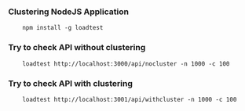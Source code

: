 ### Clustering NodeJS Application

```
    npm install -g loadtest
```

### Try to check API without clustering
```
    loadtest http://localhost:3000/api/nocluster -n 1000 -c 100
```

### Try to check API with clustering
```
    loadtest http://localhost:3001/api/withcluster -n 1000 -c 100
```
